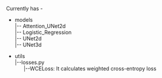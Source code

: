 Currently has - 

* models <br>
  |-- Attention_UNet2d <br>
  |-- Logistic_Regression <br>
  |-- UNet2d <br>
  |-- UNet3d <br>
  
* utils <br>
  |--losses.py <br>
      &nbsp;&nbsp;&nbsp;&nbsp;&nbsp;&nbsp;|--WCELoss: It calculates weighted cross-entropy loss <br>
      
      
  

